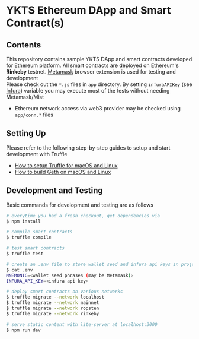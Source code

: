 # YKTS Ethereum DApp and Smart Contract(s)


## Contents

This repository contains sample YKTS DApp and smart contracts developed for Ethereum platform. All smart contracts are deployed on Ethereum's **Rinkeby** testnet. [Metamask](https://metamask.io) browser extension is used for testing and development  
Please check out the `*.js` files in `app` directory. By setting `infuraAPIKey` (see [Infura](https://infura.io)) variable you may execute most of the tests without needing Metamask/Mist  

* Ethereum network access via web3 provider may be checked using `app/conn.*` files


## Setting Up

Please refer to the following step-by-step guides to setup and start development with Truffle  

* [How to setup Truffle for macOS and Linux](docs/README.00-truffle.md)
* [How to build Geth on macOS and Linux](docs/README.01-geth.md)


## Development and Testing

Basic commands for development and testing are as follows

```sh
# everytime you had a fresh checkout, get dependencies via
$ npm install

# compile smart contracts
$ truffle compile

# test smart contracts
$ truffle test

# create an .env file to store wallet seed and infura api keys in project root dir
$ cat .env
MNEMONIC=<wallet seed phrases (may be Metamask)>
INFURA_API_KEY=<infura api key>

# deploy smart contracts on various networks
$ truffle migrate --network localhost
$ truffle migrate --network mainnet
$ truffle migrate --network ropsten
$ truffle migrate --network rinkeby

# serve static content with lite-server at localhost:3000
$ npm run dev
```
